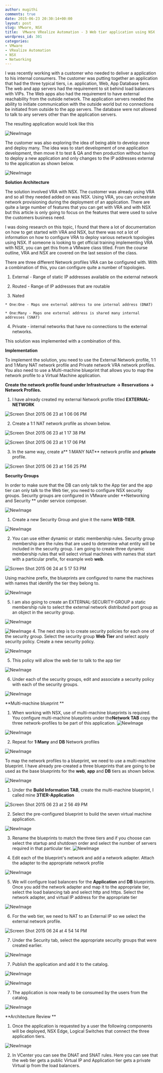 ```yaml
---
author: mugithi
comments: true
date: 2015-06-23 20:30:14+00:00
layout: post
slug: VMware, NSX
title:  VMware VRealize Automation - 3 Web tier application using NSX
wordpress_id: 301
categories:
- VMware
- VRealize Automation
- NSX
- Networking
---
```

I was recently working with a customer who needed to deliver a application to his internal consumers. The customer was putting together an application that had the three typical tiers, i.e. application, Web, App Database tiers. The web and app servers had the requirement to sit behind load balancers with VIPs. The Web apps also had the requirement to have external reachability from the outside network. The application servers needed the ability to initiate communication with the outside world but no connections be initiated from outside to the app servers. The database were not allowed to talk to any servers other than the application servers.


The resulting application would look like this

![NewImage](http://fvtool.files.wordpress.com/2015/06/inewimage18.png)

The customer was also exploring the idea of being able to develop once and deploy many. The idea was to start development of one application development, then move it to test & QA and then production without having to deploy a new application and only changes to the IP addresses external to the application as shown below.

![NewImage](http://fvtool.files.wordpress.com/2015/06/inewimage17.png)


**Solution Architecture**



The solution involved VRA with NSX. The customer was already using VRA and so all they needed added on was NSX. Using VRA, you can orchestrate network provisioning during the deployment of an application. There are quite a large number of features that you can get with VRA and with NSX but this article is only going to focus on the features that were used to solve the customers business need.



I was doing research on this topic, I found that there a lot of documentation on how to get started with VRA and NSX, but there was not a lot of information on how to configure VRA to deploy various network topologies using NSX. If someone is looking to get official training implementing VRA with NSX, you can get this from a VMware class titled. From the course outline, VRA and NSX are covered on the last session of the class.






There are three different Network profiles VRA can be configured with. With a combination of this, you can configure quite a number of topologies.










  1. External - Range of static IP addresses available on the external network

  2. Routed - Range of IP addresses that are routable

  3. Nated


    * One:One - Maps one external address to one internal address (DNAT)

    * One:Many - Maps one external address is shared many internal addresses (SNAT)




  4. Private - internal networks that have no connections to the external networks.







This solution was implemented with a combination of this.

**Implementation**

To implement the solution, you need to use the External Network profile, 1:1 and 1:Many NAT network profile and Private network VRA network profiles. You also need to use a Multi-machine blueprint that allows you to map the network profile to a Virtual Machine application.

**Create the network profile found under Infrastructure -> Reservations -> Network Profiles.**



  1. I have already created my external Network profile titled **EXTERNAL-NETWORK**




![Screen Shot 2015 06 23 at 1 06 06 PM](http://fvtool.files.wordpress.com/2015/06/screen-shot-2015-06-23-at-1-06-06-pm.png)




  2. Create a 1:1 NAT network profile as shown below.

![Screen Shot 2015 06 23 at 1 17 38 PM](http://fvtool.files.wordpress.com/2015/06/screen-shot-2015-06-23-at-1-17-38-pm.png)


![Screen Shot 2015 06 23 at 1 17 06 PM](http://fvtool.files.wordpress.com/2015/06/iscreen-shot-2015-06-23-at-1-17-06-pm1.png)

  3. In the same way, create a** 1:MANY NAT** network profile and **private** profile.


![Screen Shot 2015 06 23 at 1 56 25 PM](http://fvtool.files.wordpress.com/2015/06/iscreen-shot-2015-06-23-at-1-56-25-pm.png)



**Security Groups**

In order to make sure that the DB can only talk to the App tier and the app tier can only talk to the Web tier, you need to configure NSX security groups. Security groups are configured in VMware under **Networking and Security ** under service composer.

![NewImage](http://fvtool.files.wordpress.com/2015/06/inewimage19.png)

1. Create a new Security Group and give it the name **WEB-TIER.**

![NewImage](http://fvtool.files.wordpress.com/2015/06/inewimage20.png)

2. You can use either dynamic or static membership rules. Security group membership are the rules that are used to determine what entity will be included in the security group. I am going to create three dynamic membership rules that will select virtual machines with names that start with a particular prefix, for example web **web**.

![Screen Shot 2015 06 24 at 5 17 53 PM](http://fvtool.files.wordpress.com/2015/06/iscreen-shot-2015-06-24-at-5-17-53-pm.png)

Using machine prefix, the blueprints are configured to name the machines with names that identify the tier they belong to.

![NewImage](http://fvtool.files.wordpress.com/2015/06/inewimage27.png)

5. I am also going to create an EXTERNAL-SECURITY-GROUP  a static membership rule to select the external network distributed port group as an object in the security group.

![NewImage](http://fvtool.files.wordpress.com/2015/06/inewimage30.png)

![NewImage](http://fvtool.files.wordpress.com/2015/06/inewimage31.png)
4. The next step is to create security policies for each one of the security group. Select the security group **Web Tier** and select apply  security policy. Create a new security policy.

![NewImage](http://fvtool.files.wordpress.com/2015/06/inewimage35.png)

5. This policy will allow the web tier to talk to the app tier

![NewImage](http://fvtool.files.wordpress.com/2015/06/inewimage29.png)

6. Under each of the security groups, edit and associate a security policy with each of the security groups.

![NewImage](http://fvtool.files.wordpress.com/2015/06/inewimage36.png)



**Multi-machine blueprint
**



1. When working with NSX, use of multi-machine blueprints is required. You configure multi-machine blueprints under  the**Network TAB** copy the three network-profiles to be part of this application.
![NewImage](http://fvtool.files.wordpress.com/2015/06/inewimage5.png)

![NewImage](http://fvtool.files.wordpress.com/2015/06/inewimage6.png)

2. Repeat for **1:Many** and **DB** Network profiles

![NewImage](http://fvtool.files.wordpress.com/2015/06/inewimage7.png)

To map the network profiles to a blueprint, we need to use a multi-machine blueprint. I have already pre-created a three blueprints that are going to be used as the base blueprints for the **web**, **app** and **DB** tiers as shown below.




![NewImage](http://fvtool.files.wordpress.com/2015/06/inewimage22.png)

1. Under the **Build Information TAB**, create the multi-machine blueprint, I called mine **3TIER-Application**

![Screen Shot 2015 06 23 at 2 56 49 PM](http://fvtool.files.wordpress.com/2015/06/iscreen-shot-2015-06-23-at-2-56-49-pm.png)

2. Select the pre-configured blueprint to build the seven virtual machine application.

![NewImage](http://fvtool.files.wordpress.com/2015/06/inewimage23.png)

3. Rename the blueprints to match the three tiers and if you choose can select the startup and shutdown order and select the number of servers required in that particular tier.
![NewImage](http://fvtool.files.wordpress.com/2015/06/inewimage25.png)

4. Edit each of the blueprint's network and add a network adapter. Attach the adapter to the appropriate network profile

![NewImage](http://fvtool.files.wordpress.com/2015/06/inewimage11.png)

5. We will configure load balancers for the  **Application** and **DB** blueprints. Once you add the network adapter and map it to the appropriate tier, select the load balancing tab and select http and https. Select the network adapter, and virtual IP address for the appropriate tier

![NewImage](http://fvtool.files.wordpress.com/2015/06/inewimage26.png)

6. For the web tier, we need to NAT to an External IP so we select the external network profile.

![Screen Shot 2015 06 24 at 4 54 14 PM](http://fvtool.files.wordpress.com/2015/06/iscreen-shot-2015-06-24-at-4-54-14-pm.png)

7. Under the Security tab, select the appropriate security groups that were created earlier.

![NewImage](http://fvtool.files.wordpress.com/2015/06/inewimage37.png)

7. Publish the application and add it to the catalog.

![NewImage](http://fvtool.files.wordpress.com/2015/06/inewimage13.png)

![NewImage](http://fvtool.files.wordpress.com/2015/06/inewimage14.png)

7. The application is now ready to be consumed by the users from the catalog.

![NewImage](http://fvtool.files.wordpress.com/2015/06/inewimage16.png)

**Architecture Review **



1. Once the application is requested by a user the following components  will be deployed, NSX Edge, Logical Switches that connect the three application tiers.

![NewImage](http://fvtool.files.wordpress.com/2015/06/inewimage21.png)

2. In VCenter you can see the DNAT and SNAT rules. Here you can see that the web tier gets a public Virtual IP and  Application tier gets a private Virtual ip from the load balancers.
